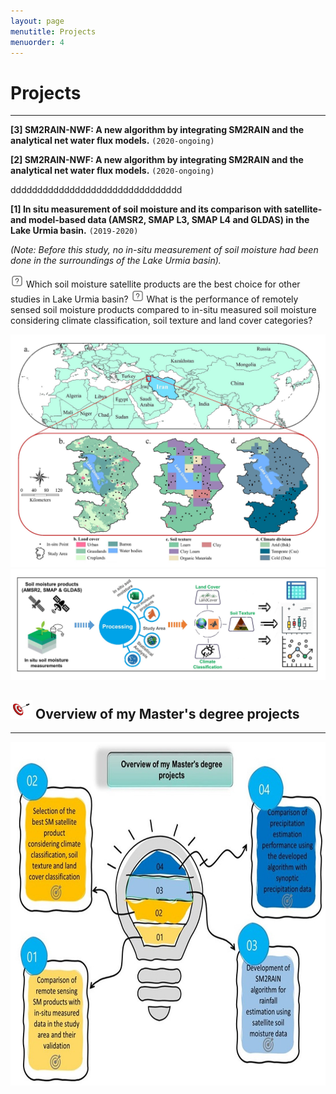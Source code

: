 ```yaml
---
layout: page
menutitle: Projects
menuorder: 4
---
```


# __Projects__
_________________________________________________________________________________________________________________________________________________________________________

__[3] SM2RAIN-NWF: A new algorithm by integrating SM2RAIN and the analytical net water flux models.__ `(2020-ongoing)`


__[2] SM2RAIN-NWF: A new algorithm by integrating SM2RAIN and the analytical net water flux models.__ `(2020-ongoing)`

 dddddddddddddddddddddddddddddddd


__[1] In situ measurement of soil moisture and its comparison with satellite- and model-based data (AMSR2, SMAP L3, SMAP L4 and GLDAS) in the Lake Urmia basin.__ `(2019-2020)`

*(Note: Before this study, no in-situ measurement of soil moisture had been done in the surroundings of the Lake Urmia basin).*

<img width="21" height="21" alt="question" src="/assets//question.png"> Which soil moisture satellite products are the best choice for other studies in Lake Urmia basin?
<img width="21" height="21" alt="question" src="/assets//question.png"> What is the performance of remotely sensed soil moisture products compared to in-situ measured soil moisture considering climate classification, soil texture and land cover categories?

<img width="550" alt="project01" src="/assets//project01.jpg">  <img src="/assets//workflow11.jpg" alt="workflow11"> 

## <img width="35" height="30" alt="Target" src="/assets//Target.png"> __Overview of my Master's degree projects__
________________________________________________________________________________________________________________________________________________________

<img width="550" height="550" alt="overview" src="/assets//overview.jpg">

